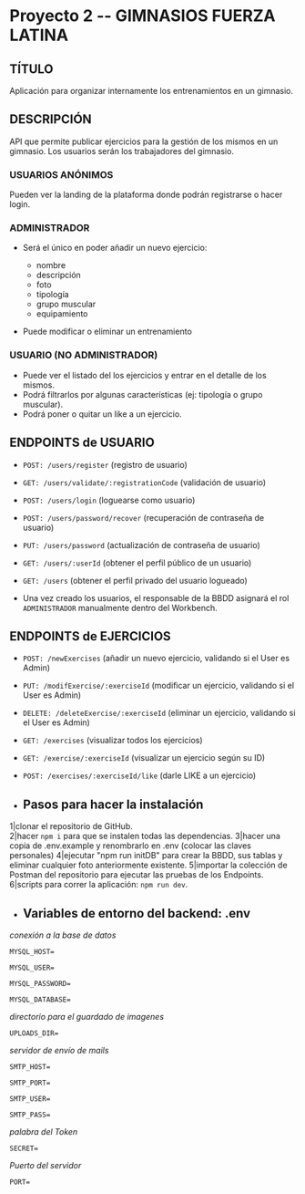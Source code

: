 # Proyecto 2 -- GIMNASIOS FUERZA LATINA

## TÍTULO

Aplicación para organizar internamente los entrenamientos en un gimnasio.

## DESCRIPCIÓN

API que permite publicar ejercicios para la gestión de los mismos en un
gimnasio. Los usuarios serán los trabajadores del gimnasio.

### USUARIOS ANÓNIMOS

Pueden ver la landing de la plataforma donde podrán registrarse o hacer login.

### ADMINISTRADOR

- Será el único en poder añadir un nuevo ejercicio:

  - nombre
  - descripción
  - foto
  - tipología
  - grupo muscular
  - equipamiento

- Puede modificar o eliminar un entrenamiento

### USUARIO (NO ADMINISTRADOR)

- Puede ver el listado del los ejercicios y entrar en el detalle de los mismos.
- Podrá filtrarlos por algunas características (ej: tipología o grupo muscular).
- Podrá poner o quitar un like a un ejercicio.

## ENDPOINTS de USUARIO

- `POST: /users/register` (registro de usuario)
- `GET: /users/validate/:registrationCode` (validación de usuario)
- `POST: /users/login` (loguearse como usuario)
- `POST: /users/password/recover` (recuperación de contraseña de usuario)
- `PUT: /users/password` (actualización de contraseña de usuario)
- `GET: /users/:userId` (obtener el perfil público de un usuario)
- `GET: /users` (obtener el perfil privado del usuario logueado)

- Una vez creado los usuarios, el responsable de la BBDD asignará el rol `ADMINISTRADOR` manualmente dentro del Workbench.

## ENDPOINTS de EJERCICIOS

- `POST: /newExercises` (añadir un nuevo ejercicio, validando si el User es Admin)
- `PUT: /modifExercise/:exerciseId` (modificar un ejercicio, validando si el User es Admin)
- `DELETE: /deleteExercise/:exerciseId` (eliminar un ejercicio, validando si el User es Admin)
- `GET: /exercises` (visualizar todos los ejercicios)
- `GET: /exercise/:exerciseId` (visualizar un ejercicio según su ID)
- `POST: /exercises/:exerciseId/like` (darle LIKE a un ejercicio)

- ## Pasos para hacer la instalación

1|clonar el repositorio de GitHub.  
2|hacer `npm i` para que se instalen todas las dependencias.
3|hacer una copia de .env.example y renombrarlo en .env (colocar las claves personales)
4|ejecutar "npm run initDB" para crear la BBDD, sus tablas y eliminar cualquier foto anteriormente existente.
5|importar la colección de Postman del repositorio para ejecutar las pruebas de los Endpoints.
6|scripts para correr la aplicación: `npm run dev`.

- ## Variables de entorno del backend: .env

_conexión a la base de datos_

`MYSQL_HOST=`

`MYSQL_USER=`

`MYSQL_PASSWORD=`

`MYSQL_DATABASE=`

_directorio para el guardado de imagenes_

`UPLOADS_DIR=`

_servidor de envío de mails_

`SMTP_HOST=`

`SMTP_PORT=`

`SMTP_USER=`

`SMTP_PASS=`

_palabra del Token_

`SECRET=`

_Puerto del servidor_

`PORT=`
